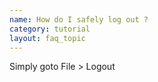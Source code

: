```yaml
---
name: How do I safely log out ?
category: tutorial
layout: faq_topic
---
```

Simply goto File > Logout